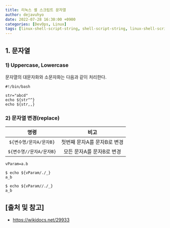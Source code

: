```yaml
---
title: 리눅스 셸 스크립트 문자열
author: dejavuhyo
date: 2022-07-28 16:30:00 +0900
categories: [DevOps, Linux]
tags: [linux-shell-script-string, shell-script-string, linux-shell-script, linux-string, 리눅스-셸-스크립트-문자열, 셸-스크립트-문자열, 리눅스-셸-스크립트, 리눅스-문자열, 쉘-스크립트-문자열, 리눅스-쉘-스크립트]
---
```


## 1. 문자열

### 1) Uppercase, Lowercase
문자열의 대문자화와 소문자화는 다음과 같이 처리한다.

```shell
#!/bin/bash

str="abcd"
echo ${str^^}
echo ${str,,}
```

### 2) 문자열 변경(replace)

| 명령 | 비고 |
|:---:|:---:|
| `${변수명/문자A/문자B}` | 첫번째 문자A를 문자B로 변경 |
| `${변수명//문자A/문자B}` | 모든 문자A를 문자B로 변경 |

```shell
vParam=a.b

$ echo ${vParam/./_}
a_b

$ echo ${vParam//./_}
a_b
```

## [출처 및 참고]
* <https://wikidocs.net/29933>
